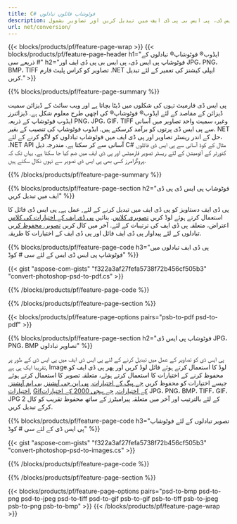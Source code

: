 ```yaml
---
title: C# فوٹوشاپ فائلوں تبادلوں
description: فوٹوشاپ پی ایس ڈی، پی ایس بی پی ڈی ایف میں تبدیل کریں اور تصاویر بشمول BMP، JPG، PNG، TIFF سمیت. NET لائبریری کے ذریعہ سی # کوڈ کی چند لائنوں کے ساتھ.
url: net/conversion/
---
```


{{< blocks/products/pf/feature-page-wrap >}}
{{< blocks/products/pf/feature-page-header h1="ایڈوب® فوٹوشاپ® تبادلوں کے ذریعے سی #" h2="فوٹوشاپ پی ایس ڈی، پی ایس بی پی ڈی ایف اور JPG، PNG، BMP، TIFF تصاویر کو کراس پلیٹ فارم .NET ایپلی کیشنز کی تعمیر کے لئے تبدیل کریں." >}}

{{% blocks/products/pf/feature-page-summary %}}

پی ایس ڈی فارمیٹ تہوں کی شکلوں میں ڈیٹا بچاتا ہے اور ویب سائٹ کے ڈیزائن سمیت ڈیزائن کے مقاصد کے لئے ایڈوب® فوٹوشاپ® کی اچھی طرح معلوم شکل ہے. ڈیزائنرز ایڈوب فوٹوشاپ کے ذریعہ PNG، JPG، GIF، TIFF وغیرہ سمیت واحد تصاویر میں آسانی سے پی ایس ڈی پرتوں کو برآمد کرسکتے ہیں. ایڈوب فوٹوشاپ کی تنصیب کے بغیر. NET حل کے اندر ریسٹر تصاویر اور پی ڈی ایف میں فوٹوشاپ تبادلوں کو لاگو کرنے کے لئے، .NET API آسانی سے کر سکتا ہے. مندرجہ ذیل C# مثال کے کوڈ آسانی سے پی ایس ڈی فائلوں کنورٹر کے آٹومیشن کے لئے ریسٹر تصویر فارمیٹس اور پی ڈی ایف میں ضم کیا جا سکتا ہے. یہاں تک کہ پروگرامرز کسی بھی پی ایس ڈی تصویر سے تہوں نکال سکتے ہیں.


{{% /blocks/products/pf/feature-page-summary %}}

{{% blocks/products/pf/feature-page-section h2="فوٹوشاپ پی ایس ڈی پی ڈی ایف میں تبدیل کریں" %}}

پی ڈی ایف دستاویز کو پی ڈی ایف میں تبدیل کرنے کے لئے, عمل ہے, پی ایس ڈی فائل کا استعمال کرتے ہوئے لوڈ کریں [تصویری کلاس](https://apireference.aspose.com/net/psd/aspose.psd/image). بنائیں [پی ڈی ایف کے اختیارات کی کلاس](https://apireference.aspose.com/net/psd/aspose.psd.imageoptions/pdfoptions) اعتراض، متعلقہ پی ڈی ایف کی ترتیبات کے لئے. آخر میں کال کریں [تصویر. محفوظ کریں](https://apireference.aspose.com/net/psd/aspose.psd.image/save/methods/3) تبادلوں کے لئے پیداوار پی ڈی ایف فائل اور پی ڈی ایف کے اختیارات کا طریقہ.

{{% blocks/products/pf/feature-page-code h3="پی ڈی ایف تبادلوں میں فوٹوشاپ پی ایس ڈی ایس کے لئے سی # کوڈ" %}}

{{< gist "aspose-com-gists" "f322a3af27fefa5738f72b456cf505b3" "convert-photoshop-psd-to-pdf.cs" >}}

{{% /blocks/products/pf/feature-page-code %}}

{{% /blocks/products/pf/feature-page-section %}}

{{< blocks/products/pf/feature-page-options pairs="psb-to-pdf psd-to-pdf" >}}

{{% blocks/products/pf/feature-page-section h2="فوٹوشاپ پی ایس ڈی JPG، PNG، BMP تصاویر تبادلوں" %}}

پی ایس ڈی کو تصاویر کے عمل میں تبدیل کرنے کے لئے پی ایس ڈی ایف میں پی ایس ڈی کے طور پر تقریبا ایک ہی ہے, Image.لوڈ کا استعمال کرتے ہوئے فائل لوڈ کریں اور پھر پی ڈی ایف کو محفوظ کرنے کے اختیارات کا استعمال کرتے ہوئے، متعلقہ تصویر کا استعمال کرتے ہوئے جیسے اختیارات کو محفوظ کریں [جے پیگ کے اختیارات](https://apireference.aspose.com/net/psd/aspose.psd.imageoptions/jpegoptions), [پی این جی آپشنز](https://apireference.aspose.com/net/psd/aspose.psd.imageoptions/pngoptions),  [بی ایم آپشنز](https://apireference.aspose.com/net/psd/aspose.psd.imageoptions/bmpoptions), [اختیارات](https://apireference.aspose.com/net/psd/aspose.psd.imageoptions/tiffoptions),  [Gifکے اختیارات](https://apireference.aspose.com/net/psd/aspose.psd.imageoptions/gifoptions), [جے پیجی 2000 کے اختیارات](https://apireference.aspose.com/net/psd/aspose.psd.imageoptions/jpeg2000options) JPG، PNG، BMP، TIFF، GIF، JPG 2 کے لئے بالترتیب اور آخر میں متعلقہ پیرامیٹرز کے ساتھ محفوظ تقریب کو کال کرکے تبدیل کریں.


{{% blocks/products/pf/feature-page-code h3="تصویر تبادلوں کے لئے فوٹوشاپ پی ایس ڈی کے لئے سی # کوڈ" %}}

{{< gist "aspose-com-gists" "f322a3af27fefa5738f72b456cf505b3" "convert-photoshop-psd-to-images.cs" >}}

{{% /blocks/products/pf/feature-page-code %}}

{{% /blocks/products/pf/feature-page-section %}}

{{< blocks/products/pf/feature-page-options pairs="psd-to-bmp psd-to-png psd-to-jpeg psd-to-tiff psd-to-gif psb-to-gif psb-to-tiff psb-to-jpeg psb-to-png psb-to-bmp" >}}
{{< /blocks/products/pf/feature-page-wrap >}}
